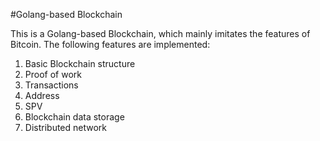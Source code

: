 #Golang-based Blockchain

This is a Golang-based Blockchain, which mainly imitates the features of Bitcoin. The following features are implemented:

1. Basic Blockchain structure
2. Proof of work
3. Transactions
4. Address
5. SPV
6. Blockchain data storage
7. Distributed network

